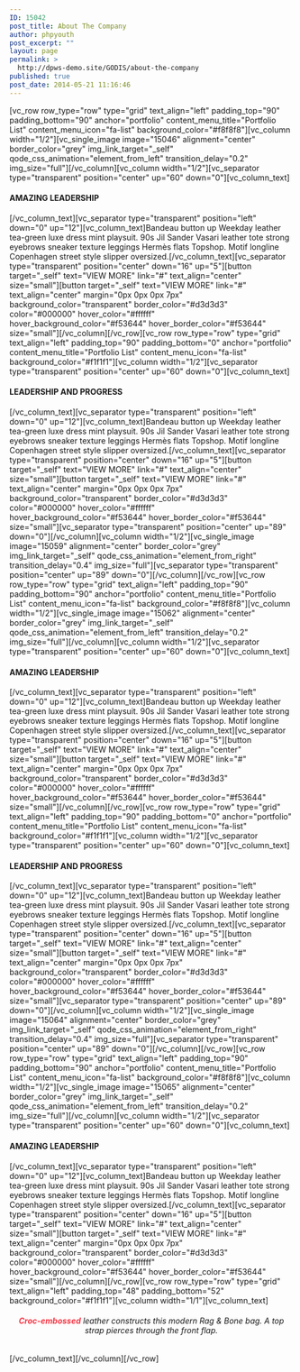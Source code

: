```yaml
---
ID: 15042
post_title: About The Company
author: phpyouth
post_excerpt: ""
layout: page
permalink: >
  http://dpws-demo.site/GODIS/about-the-company
published: true
post_date: 2014-05-21 11:16:46
---
```

[vc_row row_type="row" type="grid" text_align="left" padding_top="90" padding_bottom="90" anchor="portfolio" content_menu_title="Portfolio List" content_menu_icon="fa-list" background_color="#f8f8f8"][vc_column width="1/2"][vc_single_image image="15046" alignment="center" border_color="grey" img_link_target="_self" qode_css_animation="element_from_left" transition_delay="0.2" img_size="full"][/vc_column][vc_column width="1/2"][vc_separator type="transparent" position="center" up="60" down="0"][vc_column_text]
<h4 style="text-align: left;">AMAZING LEADERSHIP</h4>
[/vc_column_text][vc_separator type="transparent" position="left" down="0" up="12"][vc_column_text]Bandeau button up Weekday leather tea-green luxe dress mint playsuit. 90s Jil Sander Vasari leather tote strong eyebrows sneaker texture leggings Hermès flats Topshop. Motif longline Copenhagen street style slipper oversized.[/vc_column_text][vc_separator type="transparent" position="center" down="16" up="5"][button target="_self" text="VIEW MORE" link="#" text_align="center" size="small"][button target="_self" text="VIEW MORE" link="#" text_align="center" margin="0px 0px 0px 7px" background_color="transparent" border_color="#d3d3d3" color="#000000" hover_color="#ffffff" hover_background_color="#f53644" hover_border_color="#f53644" size="small"][/vc_column][/vc_row][vc_row row_type="row" type="grid" text_align="left" padding_top="90" padding_bottom="0" anchor="portfolio" content_menu_title="Portfolio List" content_menu_icon="fa-list" background_color="#f1f1f1"][vc_column width="1/2"][vc_separator type="transparent" position="center" up="60" down="0"][vc_column_text]
<h4 style="text-align: left;">LEADERSHIP AND PROGRESS</h4>
[/vc_column_text][vc_separator type="transparent" position="left" down="0" up="12"][vc_column_text]Bandeau button up Weekday leather tea-green luxe dress mint playsuit. 90s Jil Sander Vasari leather tote strong eyebrows sneaker texture leggings Hermès flats Topshop. Motif longline Copenhagen street style slipper oversized.[/vc_column_text][vc_separator type="transparent" position="center" down="16" up="5"][button target="_self" text="VIEW MORE" link="#" text_align="center" size="small"][button target="_self" text="VIEW MORE" link="#" text_align="center" margin="0px 0px 0px 7px" background_color="transparent" border_color="#d3d3d3" color="#000000" hover_color="#ffffff" hover_background_color="#f53644" hover_border_color="#f53644" size="small"][vc_separator type="transparent" position="center" up="89" down="0"][/vc_column][vc_column width="1/2"][vc_single_image image="15059" alignment="center" border_color="grey" img_link_target="_self" qode_css_animation="element_from_right" transition_delay="0.4" img_size="full"][vc_separator type="transparent" position="center" up="89" down="0"][/vc_column][/vc_row][vc_row row_type="row" type="grid" text_align="left" padding_top="90" padding_bottom="90" anchor="portfolio" content_menu_title="Portfolio List" content_menu_icon="fa-list" background_color="#f8f8f8"][vc_column width="1/2"][vc_single_image image="15062" alignment="center" border_color="grey" img_link_target="_self" qode_css_animation="element_from_left" transition_delay="0.2" img_size="full"][/vc_column][vc_column width="1/2"][vc_separator type="transparent" position="center" up="60" down="0"][vc_column_text]
<h4 style="text-align: left;">AMAZING LEADERSHIP</h4>
[/vc_column_text][vc_separator type="transparent" position="left" down="0" up="12"][vc_column_text]Bandeau button up Weekday leather tea-green luxe dress mint playsuit. 90s Jil Sander Vasari leather tote strong eyebrows sneaker texture leggings Hermès flats Topshop. Motif longline Copenhagen street style slipper oversized.[/vc_column_text][vc_separator type="transparent" position="center" down="16" up="5"][button target="_self" text="VIEW MORE" link="#" text_align="center" size="small"][button target="_self" text="VIEW MORE" link="#" text_align="center" margin="0px 0px 0px 7px" background_color="transparent" border_color="#d3d3d3" color="#000000" hover_color="#ffffff" hover_background_color="#f53644" hover_border_color="#f53644" size="small"][/vc_column][/vc_row][vc_row row_type="row" type="grid" text_align="left" padding_top="90" padding_bottom="0" anchor="portfolio" content_menu_title="Portfolio List" content_menu_icon="fa-list" background_color="#f1f1f1"][vc_column width="1/2"][vc_separator type="transparent" position="center" up="60" down="0"][vc_column_text]
<h4 style="text-align: left;">LEADERSHIP AND PROGRESS</h4>
[/vc_column_text][vc_separator type="transparent" position="left" down="0" up="12"][vc_column_text]Bandeau button up Weekday leather tea-green luxe dress mint playsuit. 90s Jil Sander Vasari leather tote strong eyebrows sneaker texture leggings Hermès flats Topshop. Motif longline Copenhagen street style slipper oversized.[/vc_column_text][vc_separator type="transparent" position="center" down="16" up="5"][button target="_self" text="VIEW MORE" link="#" text_align="center" size="small"][button target="_self" text="VIEW MORE" link="#" text_align="center" margin="0px 0px 0px 7px" background_color="transparent" border_color="#d3d3d3" color="#000000" hover_color="#ffffff" hover_background_color="#f53644" hover_border_color="#f53644" size="small"][vc_separator type="transparent" position="center" up="89" down="0"][/vc_column][vc_column width="1/2"][vc_single_image image="15064" alignment="center" border_color="grey" img_link_target="_self" qode_css_animation="element_from_right" transition_delay="0.4" img_size="full"][vc_separator type="transparent" position="center" up="89" down="0"][/vc_column][/vc_row][vc_row row_type="row" type="grid" text_align="left" padding_top="90" padding_bottom="90" anchor="portfolio" content_menu_title="Portfolio List" content_menu_icon="fa-list" background_color="#f8f8f8"][vc_column width="1/2"][vc_single_image image="15065" alignment="center" border_color="grey" img_link_target="_self" qode_css_animation="element_from_left" transition_delay="0.2" img_size="full"][/vc_column][vc_column width="1/2"][vc_separator type="transparent" position="center" up="60" down="0"][vc_column_text]
<h4 style="text-align: left;">AMAZING LEADERSHIP</h4>
[/vc_column_text][vc_separator type="transparent" position="left" down="0" up="12"][vc_column_text]Bandeau button up Weekday leather tea-green luxe dress mint playsuit. 90s Jil Sander Vasari leather tote strong eyebrows sneaker texture leggings Hermès flats Topshop. Motif longline Copenhagen street style slipper oversized.[/vc_column_text][vc_separator type="transparent" position="center" down="16" up="5"][button target="_self" text="VIEW MORE" link="#" text_align="center" size="small"][button target="_self" text="VIEW MORE" link="#" text_align="center" margin="0px 0px 0px 7px" background_color="transparent" border_color="#d3d3d3" color="#000000" hover_color="#ffffff" hover_background_color="#f53644" hover_border_color="#f53644" size="small"][/vc_column][/vc_row][vc_row row_type="row" type="grid" text_align="left" padding_top="48" padding_bottom="52" background_color="#f1f1f1"][vc_column width="1/1"][vc_column_text]
<h6 style="text-align: center;"><span style="color: #f53644;"><strong>Croc-embossed</strong></span> leather constructs this modern Rag &amp; Bone bag. A top strap pierces through the front flap.</h6>
[/vc_column_text][/vc_column][/vc_row]